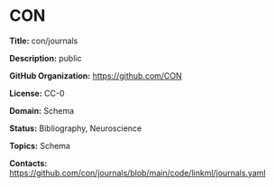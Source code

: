 [//]: # (DO NOT MANUALLY EDIT THIS FILE. IT IS GENERATED FROM A TEMPLATE.)

# CON

**Title:** con/journals

**Description:** public

**GitHub Organization:** https://github.com/CON



**License:** CC-0

**Domain:** Schema

**Status:** Bibliography, Neuroscience

**Topics:** Schema

**Contacts:** https://github.com/con/journals/blob/main/code/linkml/journals.yaml